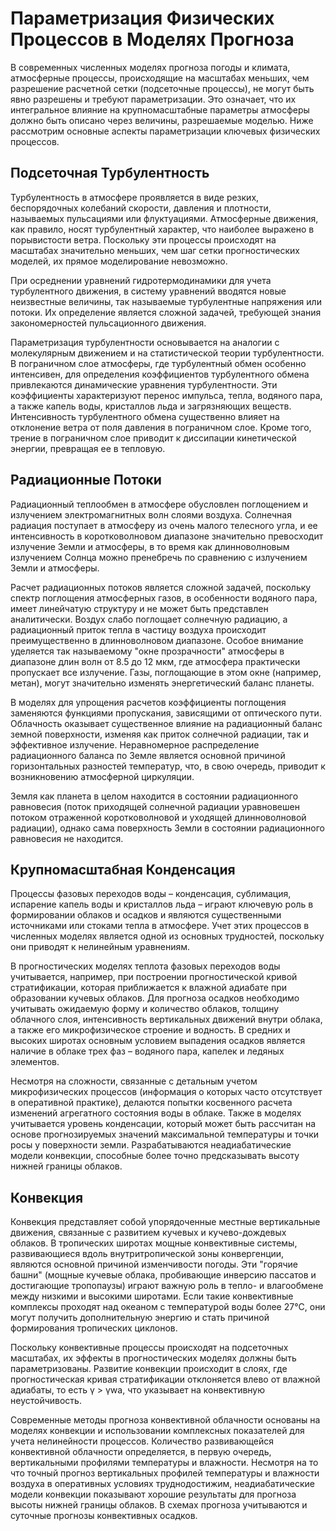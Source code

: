 # Параметризация Физических Процессов в Моделях Прогноза

В современных численных моделях прогноза погоды и климата, атмосферные процессы, происходящие на масштабах меньших, чем разрешение расчетной сетки (подсеточные процессы), не могут быть явно разрешены и требуют параметризации. Это означает, что их интегральное влияние на крупномасштабные параметры атмосферы должно быть описано через величины, разрешаемые моделью. Ниже рассмотрим основные аспекты параметризации ключевых физических процессов.

## Подсеточная Турбулентность

Турбулентность в атмосфере проявляется в виде резких, беспорядочных колебаний скорости, давления и плотности, называемых пульсациями или флуктуациями. Атмосферные движения, как правило, носят турбулентный характер, что наиболее выражено в порывистости ветра. Поскольку эти процессы происходят на масштабах значительно меньших, чем шаг сетки прогностических моделей, их прямое моделирование невозможно.

При осреднении уравнений гидротермодинамики для учета турбулентного движения, в систему уравнений вводятся новые неизвестные величины, так называемые турбулентные напряжения или потоки. Их определение является сложной задачей, требующей знания закономерностей пульсационного движения.

Параметризация турбулентности основывается на аналогии с молекулярным движением и на статистической теории турбулентности. В пограничном слое атмосферы, где турбулентный обмен особенно интенсивен, для определения коэффициентов турбулентного обмена привлекаются динамические уравнения турбулентности. Эти коэффициенты характеризуют перенос импульса, тепла, водяного пара, а также капель воды, кристаллов льда и загрязняющих веществ. Интенсивность турбулентного обмена существенно влияет на отклонение ветра от поля давления в пограничном слое. Кроме того, трение в пограничном слое приводит к диссипации кинетической энергии, превращая ее в тепловую.

## Радиационные Потоки

Радиационный теплообмен в атмосфере обусловлен поглощением и излучением электромагнитных волн слоями воздуха. Солнечная радиация поступает в атмосферу из очень малого телесного угла, и ее интенсивность в коротковолновом диапазоне значительно превосходит излучение Земли и атмосферы, в то время как длинноволновым излучением Солнца можно пренебречь по сравнению с излучением Земли и атмосферы.

Расчет радиационных потоков является сложной задачей, поскольку спектр поглощения атмосферных газов, в особенности водяного пара, имеет линейчатую структуру и не может быть представлен аналитически. Воздух слабо поглощает солнечную радиацию, а радиационный приток тепла в частицу воздуха происходит преимущественно в длинноволновом диапазоне. Особое внимание уделяется так называемому "окнe прозрачности" атмосферы в диапазоне длин волн от 8.5 до 12 мкм, где атмосфера практически пропускает все излучение. Газы, поглощающие в этом окне (например, метан), могут значительно изменять энергетический баланс планеты.

В моделях для упрощения расчетов коэффициенты поглощения заменяются функциями пропускания, зависящими от оптического пути. Облачность оказывает существенное влияние на радиационный баланс земной поверхности, изменяя как приток солнечной радиации, так и эффективное излучение. Неравномерное распределение радиационного баланса по Земле является основной причиной горизонтальных разностей температур, что, в свою очередь, приводит к возникновению атмосферной циркуляции.

Земля как планета в целом находится в состоянии радиационного равновесия (поток приходящей солнечной радиации уравновешен потоком отраженной коротковолновой и уходящей длинноволновой радиации), однако сама поверхность Земли в состоянии радиационного равновесия не находится.

## Крупномасштабная Конденсация

Процессы фазовых переходов воды – конденсация, сублимация, испарение капель воды и кристаллов льда – играют ключевую роль в формировании облаков и осадков и являются существенными источниками или стоками тепла в атмосфере. Учет этих процессов в численных моделях является одной из основных трудностей, поскольку они приводят к нелинейным уравнениям.

В прогностических моделях теплота фазовых переходов воды учитывается, например, при построении прогностической кривой стратификации, которая приближается к влажной адиабате при образовании кучевых облаков. Для прогноза осадков необходимо учитывать ожидаемую форму и количество облаков, толщину облачного слоя, интенсивность вертикальных движений внутри облака, а также его микрофизическое строение и водность. В средних и высоких широтах основным условием выпадения осадков является наличие в облаке трех фаз – водяного пара, капелек и ледяных элементов.

Несмотря на сложности, связанные с детальным учетом микрофизических процессов (информация о которых часто отсутствует в оперативной практике), делаются попытки косвенного расчета изменений агрегатного состояния воды в облаке. Также в моделях учитывается уровень конденсации, который может быть рассчитан на основе прогнозируемых значений максимальной температуры и точки росы у поверхности земли. Разрабатываются неадиабатические модели конвекции, способные более точно предсказывать высоту нижней границы облаков.

## Конвекция

Конвекция представляет собой упорядоченные местные вертикальные движения, связанные с развитием кучевых и кучево-дождевых облаков. В тропических широтах мощные конвективные системы, развивающиеся вдоль внутритропической зоны конвергенции, являются основной причиной изменчивости погоды. Эти "горячие башни" (мощные кучевые облака, пробивающие инверсию пассатов и достигающие тропопаузы) играют важную роль в тепло- и влагообмене между низкими и высокими широтами. Если такие конвективные комплексы проходят над океаном с температурой воды более 27°C, они могут получить дополнительную энергию и стать причиной формирования тропических циклонов.

Поскольку конвективные процессы происходят на подсеточных масштабах, их эффекты в прогностических моделях должны быть параметризованы. Развитие конвекции происходит в слоях, где прогностическая кривая стратификации отклоняется влево от влажной адиабаты, то есть γ > γwa, что указывает на конвективную неустойчивость.

Современные методы прогноза конвективной облачности основаны на моделях конвекции и использовании комплексных показателей для учета нелинейности процессов. Количество развивающейся конвективной облачности определяется, в первую очередь, вертикальными профилями температуры и влажности. Несмотря на то что точный прогноз вертикальных профилей температуры и влажности воздуха в оперативных условиях труднодостижим, неадиабатические модели конвекции показывают хорошие результаты для прогноза высоты нижней границы облаков. В схемах прогноза учитываются и суточные прогнозы конвективных осадков.
